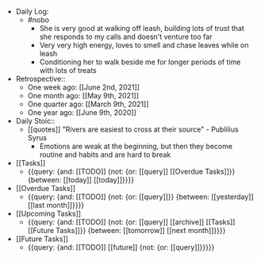 - Daily Log:
    - #nobo
        - She is very good at walking off leash, building lots of trust that she responds to my calls and doesn't venture too far
        - Very very high energy, loves to smell and chase leaves while on leash
        - Conditioning her to walk beside me for longer periods of time with lots of treats
- Retrospective::
    - One week ago: [[June 2nd, 2021]]
    - One month ago: [[May 9th, 2021]]
    - One quarter ago: [[March 9th, 2021]]
    - One year ago: [[June 9th, 2020]]
- Daily Stoic::
    - [[quotes]] "Rivers are easiest to cross at their source" - Publilius Syrus
        - Emotions are weak at the beginning, but then they become routine and habits and are hard to break 
- [[Tasks]]
    - {{query: {and: [[TODO]] {not: {or: [[query]] [[Overdue Tasks]]}} {between: [[today]] [[today]]}}}}
- [[Overdue Tasks]]
    - {{query: {and: [[TODO]] {not: {or: [[query]]}} {between: [[yesterday]] [[last month]]}}}}
- [[Upcoming Tasks]]
    - {{query: {and: [[TODO]] {not: {or: [[query]] [[archive]] [[Tasks]] [[Future Tasks]]}} {between: [[tomorrow]] [[next month]]}}}}
- [[Future Tasks]]
    - {{query: {and: [[TODO]] [[future]] {not: {or: [[query]]}}}}}
